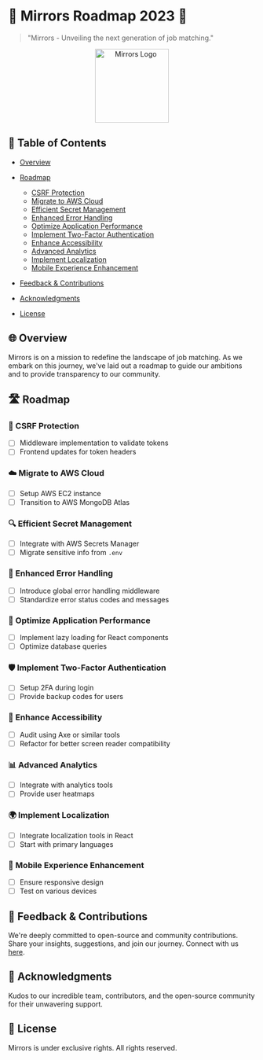 # 🚀 Mirrors Roadmap 2023 🚀

> "Mirrors - Unveiling the next generation of job matching."

<p align="center">
  <img src="YOUR_LOGO_LINK_HERE" alt="Mirrors Logo" width="150"/>
</p>

## 🌟 Table of Contents

- [Overview](#overview)
- [Roadmap](#roadmap)
  - [CSRF Protection](#csrf-protection)
  - [Migrate to AWS Cloud](#migrate-to-aws-cloud)
  - [Efficient Secret Management](#efficient-secret-management)
  - [Enhanced Error Handling](#enhanced-error-handling)
  - [Optimize Application Performance](#optimize-application-performance)
  - [Implement Two-Factor Authentication](#implement-two-factor-authentication)
  - [Enhance Accessibility](#enhance-accessibility)
  - [Advanced Analytics](#advanced-analytics)
  - [Implement Localization](#implement-localization)
  - [Mobile Experience Enhancement](#mobile-experience-enhancement)

- [Feedback & Contributions](#feedback--contributions)
- [Acknowledgments](#acknowledgments)
- [License](#license)

## 🌐 Overview

Mirrors is on a mission to redefine the landscape of job matching. As we embark on this journey, we've laid out a roadmap to guide our ambitions and to provide transparency to our community.

## 🛣️ Roadmap

### 🔐 CSRF Protection
- [ ] Middleware implementation to validate tokens
- [ ] Frontend updates for token headers

### ☁️ Migrate to AWS Cloud
- [ ] Setup AWS EC2 instance
- [ ] Transition to AWS MongoDB Atlas

### 🔍 Efficient Secret Management
- [ ] Integrate with AWS Secrets Manager
- [ ] Migrate sensitive info from `.env`

### 🚧 Enhanced Error Handling
- [ ] Introduce global error handling middleware
- [ ] Standardize error status codes and messages

### 🚀 Optimize Application Performance
- [ ] Implement lazy loading for React components
- [ ] Optimize database queries

### 🛡️ Implement Two-Factor Authentication
- [ ] Setup 2FA during login
- [ ] Provide backup codes for users

### 🎨 Enhance Accessibility
- [ ] Audit using Axe or similar tools
- [ ] Refactor for better screen reader compatibility

### 📊 Advanced Analytics
- [ ] Integrate with analytics tools
- [ ] Provide user heatmaps

### 🌍 Implement Localization
- [ ] Integrate localization tools in React
- [ ] Start with primary languages

### 📱 Mobile Experience Enhancement
- [ ] Ensure responsive design
- [ ] Test on various devices

## 💌 Feedback & Contributions

We're deeply committed to open-source and community contributions. Share your insights, suggestions, and join our journey. Connect with us [here](YOUR_SUPPORT_EMAIL_LINK_HERE).

## 🌹 Acknowledgments

Kudos to our incredible team, contributors, and the open-source community for their unwavering support.

## 📜 License

Mirrors is under exclusive rights. All rights reserved.


